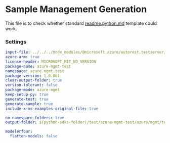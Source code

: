 # Sample Management Generation

This file is to check whether standard [readme.python.md](https://github.com/Azure/azure-rest-api-specs/blob/main/documentation/samplefiles/readme.python.md) template could work.

### Settings

``` yaml $(python)
input-file: ../../../node_modules/@microsoft.azure/autorest.testserver/swagger/head.json
azure-arm: true
license-header: MICROSOFT_MIT_NO_VERSION
package-name: azure-mgmt-test
namespace: azure.mgmt.test
package-version: 1.0.0b1
clear-output-folder: true
version-tolerant: false
package-mode: azure-mgmt
keep-setup-py: true
generate-test: true
generate-sample: true
include-x-ms-examples-original-file: true
```

``` yaml $(python)
no-namespace-folders: true
output-folder: $(python-sdks-folder)/test/azure-mgmt-test/azure/mgmt/test
```

``` yaml $(python)
modelerfour:
  flatten-models: false
```
